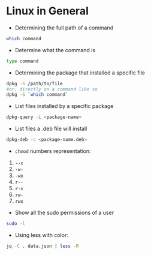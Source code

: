 # Linux in General 

- Determining the full path of a command

```bash
which command
```
- Determine what the command is

```bash
type command
```

- Determining the package that installed a specific file

```bash
dpkg -S /path/to/file
#or, directly on a command like so
dpkg -S `which command`
```

- List files installed by a specific package

```bash
dpkg-query -L <package-name>
```

- List files a .deb file will install

```bash
dpkg-deb -c <package-name.deb>
```

- `chmod` numbers representation:

1. `--x`
2. `-w-`
3. `-wx`
4. `r--`
5. `r-x`
6. `rw-`
7. `rwx`

- Show all the sudo permissions of a user

```bash
sudo -l
```

- Using less with color:

```bash
jq -C . data.json | less -R
```
